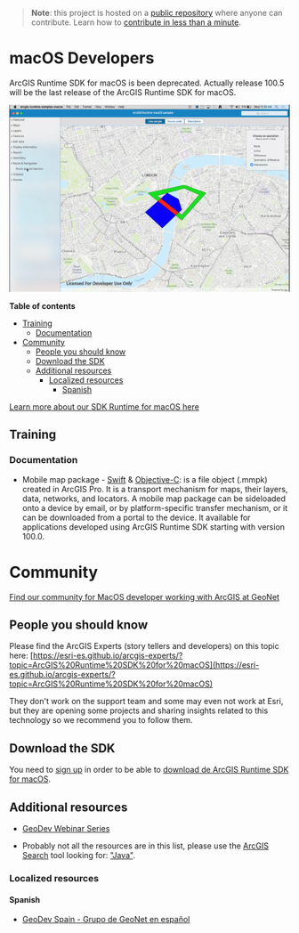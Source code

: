> **Note**: this project is hosted on a [public repository](https://github.com/hhkaos/awesome-arcgis) where anyone can contribute. Learn how to [contribute in less than a minute](https://github.com/hhkaos/awesome-arcgis/blob/master/CONTRIBUTING.md#contributions).

# macOS Developers

ArcGIS Runtime SDK for macOS is been deprecated. Actually release 100.5 will be the last release of the ArcGIS Runtime SDK for macOS.

![ArcGIS Runtime SDK for macOS](../../../../../products/product-thumbnails/macOS.png)

<!-- START doctoc generated TOC please keep comment here to allow auto update -->
<!-- DON'T EDIT THIS SECTION, INSTEAD RE-RUN doctoc TO UPDATE -->
**Table of contents**

  - [Training](#training)
    - [Documentation](#documentation)
- [Community](#community)
  - [People you should know](#people-you-should-know)
  - [Download the SDK](#download-the-sdk)
  - [Additional resources](#additional-resources)
    - [Localized resources](#localized-resources)
      - [Spanish](#spanish)

<!-- END doctoc generated TOC please keep comment here to allow auto update -->

[Learn more about our SDK Runtime for macOS here](https://developers.arcgis.com/macos/)

## Training

### Documentation

* Mobile map package - [Swift](https://developers.arcgis.com/macos/latest/swift/guide/mobile-map-package.htm) & [Objective-C](https://developers.arcgis.com/macos/latest/objective-c/guide/mobile-map-package.htm): is a file object (.mmpk) created in ArcGIS Pro. It is a transport mechanism for maps, their layers, data, networks, and locators. A mobile map package can be sideloaded onto a device by email, or by platform-specific transfer mechanism, or it can be downloaded from a portal to the device. It available for applications developed using ArcGIS Runtime SDK starting with version 100.0.

# Community

[Find our community for MacOS developer working with ArcGIS at GeoNet](https://community.esri.com/community/developers/native-app-developers/arcgis-runtime-sdk-for-macos)

## People you should know

Please find the ArcGIS Experts (story tellers and developers) on this topic here: [https://esri-es.github.io/arcgis-experts/?topic=ArcGIS%20Runtime%20SDK%20for%20macOS](https://esri-es.github.io/arcgis-experts/?topic=ArcGIS%20Runtime%20SDK%20for%20macOS)

They don't work on the support team and some may even not work at Esri,
but they are opening some projects and sharing insights related to this
technology so we recommend you to follow them.

## Download the SDK

You need to [sign up](https://developers.arcgis.com/sign-up/) in order to be able
to [download de ArcGIS Runtime SDK for macOS](https://developers.arcgis.com/downloads/).

## Additional resources

* [GeoDev Webinar Series](go.esri.com/geodev)

* Probably not all the resources are in this list, please use the [ArcGIS Search](https://esri-es.github.io/arcgis-search/) tool looking for: ["Java"](https://esri-es.github.io/arcgis-search/?search="Java"&utm_campaign=awesome-list&utm_source=awesome-list&utm_medium=page).

### Localized resources

#### Spanish

* [GeoDev Spain - Grupo de GeoNet en español](https://geonet.esri.com/groups/geodev-spain)
